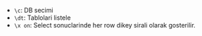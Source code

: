 - `\c`: DB secimi
- `\dt`: Tablolari listele
- `\x on`: Select sonuclarinde her row dikey sirali olarak gosterilir.


